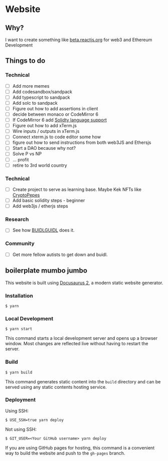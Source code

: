 # Website

## Why?

I want to create something like [beta.reactjs.org](https://beta.reactjs.org/) for web3 and Ethereum Development

## Things to do

### Technical

- [ ] Add more memes
- [ ] Add codesandbox/sandpack
- [ ] Add typescript to sandpack
- [ ] Add solc to sandpack
- [ ] Figure out how to add assertions in client
- [ ] decide between monaco or CodeMirror 6
- [ ] If CodeMirror 6 add [Solidty language support](https://github.com/alincode/codemirror-solidity)
- [ ] Figure out how to add xTerm.js
- [ ] Wire inputs / outputs in xTerm.js
- [ ] Connect xterm.js to code editor some how
- [ ] figure out how to send instructions from both web3JS and Ethersjs
- [ ] Start a DAO because why not?
- [ ] Solve P vs NP
- [ ] ... profit
- [ ] retire to 3rd world country

### Technical

- [ ] Create project to serve as learning base. Maybe Kek NFTs like [CryptoPepes](https://cryptopepes.lol/)
- [ ] Add basic solidity steps - beginner
- [ ] Add web3js / etherjs steps

### Research

- [ ] See how [BUIDLGUIDL](https://buidlguidl.com/) does it.

### Community

- [ ] Get more fellow autists to get down and buidl.

## boilerplate mumbo jumbo

This website is built using [Docusaurus 2](https://docusaurus.io/), a modern static website generator.

### Installation

```
$ yarn
```

### Local Development

```
$ yarn start
```

This command starts a local development server and opens up a browser window. Most changes are reflected live without having to restart the server.

### Build

```
$ yarn build
```

This command generates static content into the `build` directory and can be served using any static contents hosting service.

### Deployment

Using SSH:

```
$ USE_SSH=true yarn deploy
```

Not using SSH:

```
$ GIT_USER=<Your GitHub username> yarn deploy
```

If you are using GitHub pages for hosting, this command is a convenient way to build the website and push to the `gh-pages` branch.

